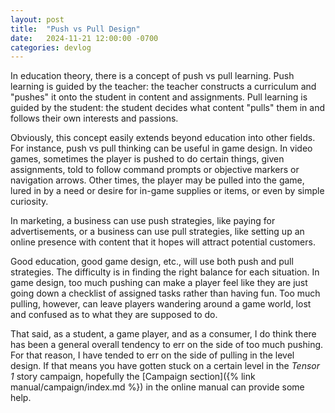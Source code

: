 ```yaml
---
layout: post
title:  "Push vs Pull Design"
date:   2024-11-21 12:00:00 -0700
categories: devlog
---
```


In education theory, there is a concept of push vs pull learning. Push learning is guided by the teacher: the teacher constructs a curriculum and "pushes" it onto the student in content and assignments. Pull learning is guided by the student: the student decides what content "pulls" them in and follows their own interests and passions.

Obviously, this concept easily extends beyond education into other fields. For instance, push vs pull thinking can be useful in game design. In video games, sometimes the player is pushed to do certain things, given assignments, told to follow command prompts or objective markers or navigation arrows. Other times, the player may be pulled into the game, lured in by a need or desire for in-game supplies or items, or even by simple curiosity.

In marketing, a business can use push strategies, like paying for advertisements, or a business can use pull strategies, like setting up an online presence with content that it hopes will attract potential customers.

Good education, good game design, etc., will use both push and pull strategies. The difficulty is in finding the right balance for each situation. In game design, too much pushing can make a player feel like they are just going down a checklist of assigned tasks rather than having fun. Too much pulling, however, can leave players wandering around a game world, lost and confused as to what they are supposed to do.

That said, as a student, a game player, and as a consumer, I do think there has been a general overall tendency to err on the side of too much pushing. For that reason, I have tended to err on the side of pulling in the level design. If that means you have gotten stuck on a certain level in the *Tensor 1* story campaign, hopefully the [Campaign section]({% link manual/campaign/index.md %}) in the online manual can provide some help.